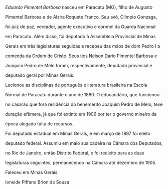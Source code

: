 

*Eduardo Pimentel Barbosa* nasceu em Paracatu (MG), filho de Augusto

Pimentel Barbosa e de Alzira Roquete Franco. Seu avô, Olímpio Gonzaga,

foi juiz de paz, vereador, agente executivo e coronel da Guarda Nacional

em Paracatu. Além disso, foi deputado à Assembleia Provincial de Minas

Gerais em três legislaturas seguidas e recebeu das mãos de dom Pedro I a

comenda da Ordem de Cristo. Seus tios Nelson Dario Pimentel Barbosa e

Joaquim Pedro de Melo foram, respectivamente, deputado provincial e

deputado geral por Minas Gerais.



Lecionou as disciplinas de português e literatura brasileira na Escola

Normal de Paracatu durante o ano de 1880. O educandário, que funcionou

no casarão que fora residência do benemérito Joaquim Pedro de Melo, teve

duração efêmera, já que foi extinto em 1906 por ter o governo mineiro da

época alegado falta de recursos.



Foi deputado estadual em Minas Gerais, e em março de 1897 foi eleito

deputado federal. Assumiu em maio sua cadeira na Câmara dos Deputados,

no Rio de Janeiro, então Distrito Federal, e foi reeleito para as duas

legislaturas seguintes, permanecendo na Câmara até dezembro de 1905.



Faleceu em Minas Gerais.



Ioneide Piffano Brion de Souza



